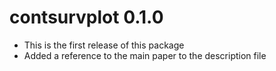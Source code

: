 # contsurvplot 0.1.0

* This is the first release of this package
* Added a reference to the main paper to the description file
